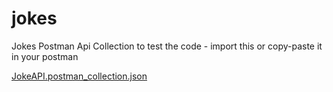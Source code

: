 # jokes

Jokes Postman Api Collection to test the code - import this or copy-paste it in your postman

[JokeAPI.postman_collection.json](https://github.com/user-attachments/files/17981916/JokeAPI.postman_collection.json)
